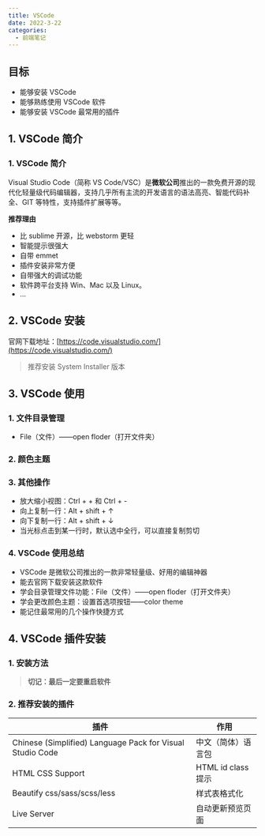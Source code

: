 ```yaml
---
title: VSCode
date: 2022-3-22
categories:
  - 前端笔记
---
```


## 目标

- 能够安装 VSCode
- 能够熟练使用 VSCode 软件
- 能够安装 VSCode 最常用的插件

## 1. VSCode 简介

### 1. VSCode 简介

Visual Studio Code（简称 VS Code/VSC）是**微软公司**推出的一款免费开源的现代化轻量级代码编辑器，支持几乎所有主流的开发语言的语法高亮、智能代码补全、GIT 等特性，支持插件扩展等等。

**推荐理由**

- 比 sublime 开源，比 webstorm 更轻
- 智能提示很强大
- 自带 emmet
- 插件安装非常方便
- 自带强大的调试功能
- 软件跨平台支持 Win、Mac 以及 Linux。
- ...

## 2. VSCode 安装

官网下载地址：[https://code.visualstudio.com/](https://code.visualstudio.com/)

> 推荐安装 System Installer 版本

## 3. VSCode 使用

### 1. 文件目录管理

- File（文件）——open floder（打开文件夹）

### 2. 颜色主题

### 3. 其他操作

- 放大缩小视图：Ctrl + + 和 Ctrl + -
- 向上复制一行：Alt + shift + ↑
- 向下复制一行：Alt + shift + ↓
- 当光标点击到某一行时，默认选中全行，可以直接复制剪切

### 4. VSCode 使用总结

- VSCode 是微软公司推出的一款非常轻量级、好用的编辑神器
- 能去官网下载安装这款软件
- 学会目录管理文件功能：File（文件）——open floder（打开文件夹）
- 学会更改颜色主题：设置首选项按钮——color theme
- 能记住最常用的几个操作快捷方式

## 4. VSCode 插件安装

### 1. 安装方法

> **切记：最后一定要重启软件**

### 2. 推荐安装的插件

| 插件                                                      | 作用               |
| --------------------------------------------------------- | ------------------ |
| Chinese (Simplified) Language Pack for Visual Studio Code | 中文（简体）语言包 |
| HTML CSS Support                                          | HTML id class 提示 |
| Beautify css/sass/scss/less                               | 样式表格式化       |
| Live Server                                               | 自动更新预览页面   |
